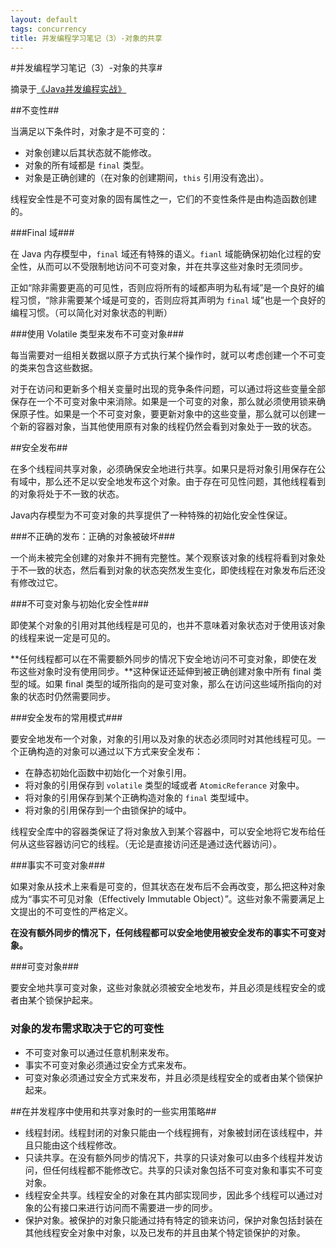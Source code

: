 ```yaml
---
layout: default
tags: concurrency
title: 并发编程学习笔记（3）-对象的共享
---
```


#并发编程学习笔记（3）-对象的共享#

摘录于[《Java并发编程实战》](http://book.douban.com/subject/10484692/)

##不变性##

当满足以下条件时，对象才是不可变的：
* 对象创建以后其状态就不能修改。
* 对象的所有域都是 `final` 类型。
* 对象是正确创建的（在对象的创建期间，`this` 引用没有逸出）。

线程安全性是不可变对象的固有属性之一，它们的不变性条件是由构造函数创建的。

###Final 域###

在 Java 内存模型中，`final` 域还有特殊的语义。`fianl` 域能确保初始化过程的安全性，从而可以不受限制地访问不可变对象，并在共享这些对象时无须同步。

正如“除非需要更高的可见性，否则应将所有的域都声明为私有域”是一个良好的编程习惯，“除非需要某个域是可变的，否则应将其声明为 `final` 域”也是一个良好的编程习惯。（可以简化对对象状态的判断）

###使用 Volatile 类型来发布不可变对象###

每当需要对一组相关数据以原子方式执行某个操作时，就可以考虑创建一个不可变的类来包含这些数据。

对于在访问和更新多个相关变量时出现的竞争条件问题，可以通过将这些变量全部保存在一个不可变对象中来消除。如果是一个可变的对象，那么就必须使用锁来确保原子性。如果是一个不可变对象，要更新对象中的这些变量，那么就可以创建一个新的容器对象，当其他使用原有对象的线程仍然会看到对象处于一致的状态。

##安全发布##

在多个线程间共享对象，必须确保安全地进行共享。如果只是将对象引用保存在公有域中，那么还不足以安全地发布这个对象。由于存在可见性问题，其他线程看到的对象将处于不一致的状态。

Java内存模型为不可变对象的共享提供了一种特殊的初始化安全性保证。

###不正确的发布：正确的对象被破坏###

一个尚未被完全创建的对象并不拥有完整性。某个观察该对象的线程将看到对象处于不一致的状态，然后看到对象的状态突然发生变化，即使线程在对象发布后还没有修改过它。

###不可变对象与初始化安全性###

即使某个对象的引用对其他线程是可见的，也并不意味着对象状态对于使用该对象的线程来说一定是可见的。

**任何线程都可以在不需要额外同步的情况下安全地访问不可变对象，即使在发布这些对象时没有使用同步。**这种保证还延伸到被正确创建对象中所有 final 类型的域。如果 final 类型的域所指向的是可变对象，那么在访问这些域所指向的对象的状态时仍然需要同步。

###安全发布的常用模式###

要安全地发布一个对象，对象的引用以及对象的状态必须同时对其他线程可见。一个正确构造的对象可以通过以下方式来安全发布：

* 在静态初始化函数中初始化一个对象引用。
* 将对象的引用保存到 `volatile` 类型的域或者 `AtomicReferance` 对象中。
* 将对象的引用保存到某个正确构造对象的 `final` 类型域中。
* 将对象的引用保存到一个由锁保护的域中。

线程安全库中的容器类保证了将对象放入到某个容器中，可以安全地将它发布给任何从这些容器访问它的线程。（无论是直接访问还是通过迭代器访问）。

###事实不可变对象###

如果对象从技术上来看是可变的，但其状态在发布后不会再改变，那么把这种对象成为“事实不可见对象（Effectively Immutable Object）”。这些对象不需要满足上文提出的不可变性的严格定义。

**在没有额外同步的情况下，任何线程都可以安全地使用被安全发布的事实不可变对象。**

###可变对象###

要安全地共享可变对象，这些对象就必须被安全地发布，并且必须是线程安全的或者由某个锁保护起来。

### 对象的发布需求取决于它的可变性 ###

* 不可变对象可以通过任意机制来发布。
* 事实不可变对象必须通过安全方式来发布。
* 可变对象必须通过安全方式来发布，并且必须是线程安全的或者由某个锁保护起来。

##在并发程序中使用和共享对象时的一些实用策略##

* 线程封闭。线程封闭的对象只能由一个线程拥有，对象被封闭在该线程中，并且只能由这个线程修改。
* 只读共享。在没有额外同步的情况下，共享的只读对象可以由多个线程并发访问，但任何线程都不能修改它。共享的只读对象包括不可变对象和事实不可变对象。
* 线程安全共享。线程安全的对象在其内部实现同步，因此多个线程可以通过对象的公有接口来进行访问而不需要进一步的同步。
* 保护对象。被保护的对象只能通过持有特定的锁来访问，保护对象包括封装在其他线程安全对象中对象，以及已发布的并且由某个特定锁保护的对象。
